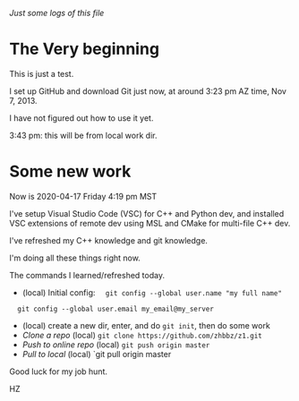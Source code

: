 *Just some logs of this file*

The Very beginning
===================

This is just a test.

I set up GitHub and download Git just now, at around 3:23 pm AZ time, Nov 7, 2013.

I have not figured out how to use it yet.

3:43 pm: this will be from local work dir.

Some new work
====================

Now is 2020-04-17 Friday 4:19 pm MST

I've setup Visual Studio Code (VSC) for C++ and Python dev, and installed VSC extensions of remote dev using MSL and CMake for multi-file C++ dev.

I've refreshed my C++ knowledge and git knowledge.

I'm doing all these things right now.

The commands I learned/refreshed today.
- (local) Initial config: 
`  git config --global user.name "my full name"`

`  git config --global user.email my_email@my_server`
- (local) create a new dir, enter, and do `git init`, then do some work
- *Clone a repo* (local) `git clone https://github.com/zhbbz/z1.git`
- *Push to online repo* (local) `git push origin master`
- *Pull to local* (local) `git pull origin master

Good luck for my job hunt.

HZ

